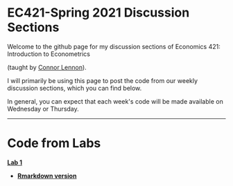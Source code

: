 # EC421-Spring 2021 Discussion Sections

Welcome to the github page for my discussion sections of Economics 421: Introduction to Econometrics 

(taught by [Connor Lennon](https://economics.uoregon.edu/profile/clennon/)).

I will primarily be using this page to post the code from our weekly discussion sections, which you can find below. 

In general, you can expect that each week's code will be made available on Wednesday or Thursday.

***
# Code from Labs

[**Lab 1**](https://raw.githack.com/robmcdonough/EC421-S21/main/Lab_1.html)

 - [**Rmarkdown version**](https://raw.githack.com/robmcdonough/EC421-S21/main/Lab_1.Rmd)
